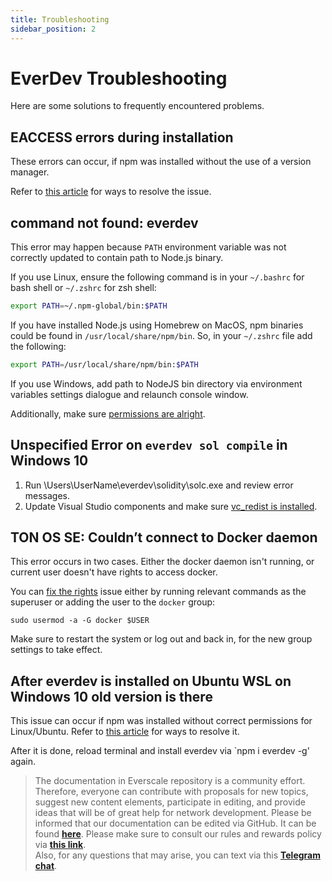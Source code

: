 ```yaml
---
title: Troubleshooting
sidebar_position: 2
---
```


# EverDev Troubleshooting

Here are some solutions to frequently encountered problems.

## EACCESS errors during installation

These errors can occur, if npm was installed without the use of a version manager.

Refer to [this article](https://docs.npmjs.com/resolving-eacces-permissions-errors-when-installing-packages-globally) for ways to resolve the issue.

## command not found: everdev

This error may happen because `PATH` environment variable was not correctly updated to contain path to Node.js binary.


If you use Linux, ensure the following command is in your `~/.bashrc` for bash shell or `~/.zshrc` for zsh shell:

```sh
export PATH=~/.npm-global/bin:$PATH
```

If you have installed Node.js using Homebrew on MacOS, npm binaries could be found in `/usr/local/share/npm/bin`. 
So, in your `~/.zshrc` file add the following:

```sh
export PATH=/usr/local/share/npm/bin:$PATH
```

If you use Windows, add path to NodeJS bin directory via environment variables settings dialogue and relaunch console window.

Additionally, make sure [permissions are alright](https://docs.npmjs.com/resolving-eacces-permissions-errors-when-installing-packages-globally).

## Unspecified Error on `everdev sol compile` in Windows 10

1) Run \Users\UserName\everdev\solidity\solc.exe and review error messages.
2) Update Visual Studio components and make sure [vc_redist is installed](https://support.microsoft.com/en-us/topic/the-latest-supported-visual-c-downloads-2647da03-1eea-4433-9aff-95f26a218cc0).

## TON OS SE: Couldn’t connect to Docker daemon

This error occurs in two cases. Either the docker daemon isn't running, or current user doesn't have rights to access docker.

You can [fix the rights](https://docs.docker.com/engine/install/linux-postinstall/) issue either by running relevant commands as the superuser or adding the user to the `docker` group: 

    sudo usermod -a -G docker $USER

Make sure to restart the system or log out and back in, for the new group settings to take effect.

## After everdev is installed on Ubuntu WSL on Windows 10 old version is there

This issue can occur if npm was installed without correct permissions for Linux/Ubuntu.
Refer to [this article](https://docs.npmjs.com/resolving-eacces-permissions-errors-when-installing-packages-globally) for ways to resolve it.

After it is done, reload terminal and install everdev via `npm i everdev -g' again.

> The documentation in Everscale repository is a community effort. Therefore, everyone can contribute with proposals for new topics, suggest new content elements, participate in editing, and provide ideas that will be of great help for network development. Please be informed that our documentation can be edited via GitHub. It can be found [**here**](https://docs.everscale.network/). 
Please make sure to consult our rules and rewards policy via [**this link**](https://docs.everscale.network/contribute/hot-streams/documentations).  
Also, for any questions that may arise, you can text via this [**Telegram chat**](https://t.me/+C2IpQXWZtCwxYzEy).